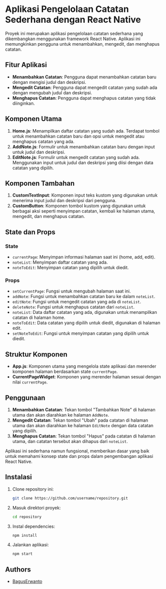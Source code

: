# Aplikasi Pengelolaan Catatan Sederhana dengan React Native

Proyek ini merupakan aplikasi pengelolaan catatan sederhana yang dikembangkan menggunakan framework React Native. Aplikasi ini memungkinkan pengguna untuk menambahkan, mengedit, dan menghapus catatan.

## Fitur Aplikasi

- **Menambahkan Catatan**: Pengguna dapat menambahkan catatan baru dengan mengisi judul dan deskripsi.
- **Mengedit Catatan**: Pengguna dapat mengedit catatan yang sudah ada dengan mengubah judul dan deskripsi.
- **Menghapus Catatan**: Pengguna dapat menghapus catatan yang tidak diinginkan.

## Komponen Utama

1. **Home.js**: Menampilkan daftar catatan yang sudah ada. Terdapat tombol untuk menambahkan catatan baru dan opsi untuk mengedit atau menghapus catatan yang ada.
2. **AddNote.js**: Formulir untuk menambahkan catatan baru dengan input untuk judul dan deskripsi.
3. **EditNote.js**: Formulir untuk mengedit catatan yang sudah ada. Menggunakan input untuk judul dan deskripsi yang diisi dengan data catatan yang dipilih.

## Komponen Tambahan

1. **CustomTextInput**: Komponen input teks kustom yang digunakan untuk menerima input judul dan deskripsi dari pengguna.
2. **CustomButton**: Komponen tombol kustom yang digunakan untuk berbagai aksi seperti menyimpan catatan, kembali ke halaman utama, mengedit, dan menghapus catatan.

## State dan Props

### State

- `currentPage`: Menyimpan informasi halaman saat ini (home, add, edit).
- `noteList`: Menyimpan daftar catatan yang ada.
- `noteToEdit`: Menyimpan catatan yang dipilih untuk diedit.

### Props

- `setCurrentPage`: Fungsi untuk mengubah halaman saat ini.
- `addNote`: Fungsi untuk menambahkan catatan baru ke dalam `noteList`.
- `editNote`: Fungsi untuk mengedit catatan yang ada di `noteList`.
- `deleteNote`: Fungsi untuk menghapus catatan dari `noteList`.
- `noteList`: Data daftar catatan yang ada, digunakan untuk menampilkan catatan di halaman home.
- `noteToEdit`: Data catatan yang dipilih untuk diedit, digunakan di halaman edit.
- `setNoteToEdit`: Fungsi untuk menyimpan catatan yang dipilih untuk diedit.

## Struktur Komponen

- **App.js**: Komponen utama yang mengelola state aplikasi dan merender komponen halaman berdasarkan state `currentPage`.
- **CurrentPageWidget**: Komponen yang merender halaman sesuai dengan nilai `currentPage`.

## Penggunaan

1. **Menambahkan Catatan**: Tekan tombol "Tambahkan Note" di halaman utama dan akan diarahkan ke halaman `AddNote`.
2. **Mengedit Catatan**: Tekan tombol "Ubah" pada catatan di halaman utama dan akan diarahkan ke halaman `EditNote` dengan data catatan yang dipilih.
3. **Menghapus Catatan**: Tekan tombol "Hapus" pada catatan di halaman utama, dan catatan tersebut akan dihapus dari `noteList`.

Aplikasi ini sederhana namun fungsional, memberikan dasar yang baik untuk memahami konsep state dan props dalam pengembangan aplikasi React Native.

## Instalasi

1. Clone repository ini:
   ```bash
   git clone https://github.com/username/repository.git

2. Masuk direktori proyek:
   ```bash
   cd repository

2. Instal dependencies:
   ```bash
   npm install

2. Jalankan aplikasi:
   ```bash
   npm start


## Authors

- [BagusErwanto](https://github.com/volumeee)

